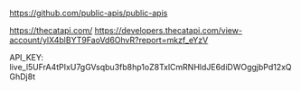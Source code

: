 https://github.com/public-apis/public-apis

https://thecatapi.com/
https://developers.thecatapi.com/view-account/ylX4blBYT9FaoVd6OhvR?report=mkzf_eYzV

API_KEY:
live_l5UFrA4tPIxU7gGVsqbu3fb8hp1oZ8TxlCmRNHldJE6diDWOggjbPd12xQGhDj8t